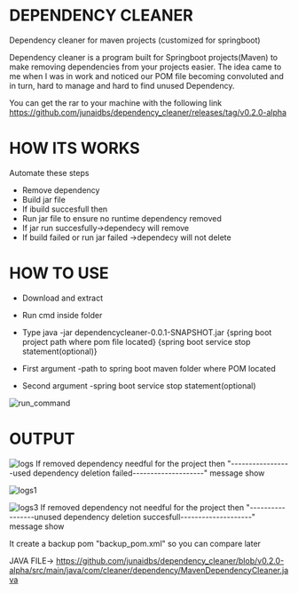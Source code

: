 # DEPENDENCY CLEANER
Dependency cleaner for maven projects (customized for springboot)

Dependency cleaner is a program built for Springboot projects(Maven) to make removing dependencies from your projects easier.
The idea came to me when I was in work and noticed our POM file becoming convoluted and in turn, hard to manage  and hard to find unused Dependency.


 You can get the rar to your machine with the following link
https://github.com/junaidbs/dependency_cleaner/releases/tag/v0.2.0-alpha

# HOW ITS WORKS

Automate these steps

* Remove dependency
* Build jar file 
* If ibuild succesfull then 
* Run jar file to ensure no runtime dependency removed
* If jar run succesfully->dependecy will remove
* If build failed or run jar failed  ->dependecy  will not delete

# HOW TO USE
* Download and extract

* Run cmd inside folder

* Type  java -jar dependencycleaner-0.0.1-SNAPSHOT.jar {spring boot project path where pom file located} {spring boot service stop statement(optional)}

* First argument -path to spring boot maven folder where POM located

* Second argument -spring boot service stop statement(optional)

![run_command](https://user-images.githubusercontent.com/70962606/195415362-b98451e9-0fb9-4860-93e0-490d9bdf68fc.jpg)


# OUTPUT

![logs](https://user-images.githubusercontent.com/70962606/195415565-813bf577-e338-44ac-9ccf-968abd717a59.jpg)
If  removed dependency needful for the project then "-----------------used dependency deletion failed--------------------" message show

![logs1](https://user-images.githubusercontent.com/70962606/195415717-1d79042b-0725-4d9a-8da1-0766fdb9693f.jpg)


![logs3](https://user-images.githubusercontent.com/70962606/195415732-71b7ee81-ba4e-4825-a007-68487fac5f91.jpg)
If  removed dependency not needful for the project then "-----------------unused dependency deletion succesfull--------------------" message show

It create a backup pom "backup_pom.xml" so you can compare later

JAVA FILE-> https://github.com/junaidbs/dependency_cleaner/blob/v0.2.0-alpha/src/main/java/com/cleaner/dependency/MavenDependencyCleaner.java
